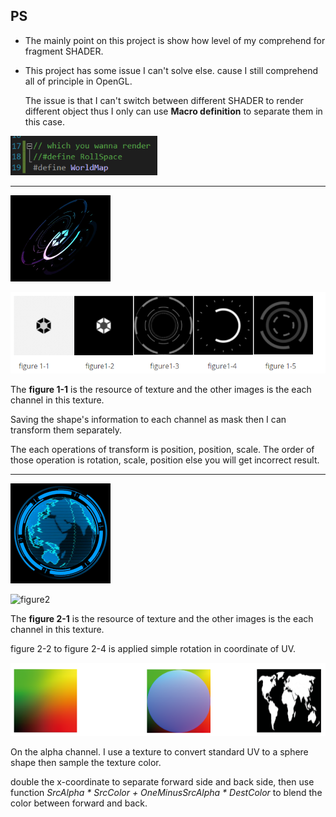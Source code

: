 ## PS

- The mainly point on this project is show how level of my comprehend for fragment SHADER.

- This project has some issue I can't solve else. cause I still comprehend all of principle in OpenGL.

  The issue is that I can't switch between different SHADER to render different object thus I only can use **Macro definition** to separate them in this case.

<img src=".\mdasset\MacroDefinition.png" alt="MacroDefinition" style="zoom: 80%;" />

------



<img src=".\mdasset\RollSpace.gif" alt="RollSpace" style="zoom:25%;" />

![figure1](.\mdasset\figure1.png)





The **figure 1-1** is the resource of texture and the other images is the each channel in this texture.

Saving the shape's information to each channel as mask then I can transform them separately.

The each operations of transform is position, position, scale.  The order of those operation is rotation, scale, position else you will get incorrect result. 



------



<img src=".\mdasset\WorldMap.gif" alt="WorldMap" style="zoom:25%;" />



![figure2](E:\project\project-cpp\SimpleRenderCase\mdasset\figure2.png)

The **figure 2-1** is the resource of texture and the other images is the each channel in this texture.

figure 2-2 to figure 2-4 is applied simple rotation in coordinate of UV.



![figure3](.\mdasset\figure3.png)

On the alpha channel. I use a texture to convert standard UV to a sphere shape then sample the texture color. 

double the x-coordinate to separate forward side and back side, then use function  *SrcAlpha \* SrcColor + OneMinusSrcAlpha \* DestColor* to blend the color between forward and back.

